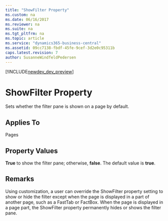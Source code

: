 ```yaml
---
title: "ShowFilter Property"
ms.custom: na
ms.date: 06/16/2017
ms.reviewer: na
ms.suite: na
ms.tgt_pltfrm: na
ms.topic: article
ms.service: "dynamics365-business-central"
ms.assetid: 09cc7138-fbdf-45fe-9cef-3d2e0c95311b
caps.latest.revision: 7
author: SusanneWindfeldPedersen
---
```


[!INCLUDE[newdev_dev_preview](../includes/newdev_dev_preview.md)]

# ShowFilter Property
Sets whether the filter pane is shown on a page by default.  
  
## Applies To  
 Pages  
  
## Property Values  
 **True** to show the filter pane; otherwise, **false**. The default value is **true**.  
  
## Remarks  
 Using customization, a user can override the ShowFilter property setting to show or hide the filter except when the page is displayed in a part of another page, such as a FastTab or FactBox. When the page is displayed in a page part, the ShowFilter property permanently hides or shows the filter pane.